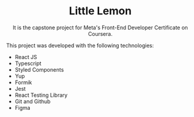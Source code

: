 <h1 align="center"> Little Lemon </h1>

<p align="center">
It is the capstone project for Meta's Front-End Developer Certificate on Coursera. <br/>
</p>

This project was developed with the following technologies:

- React JS
- Typescript
- Styled Components
- Yup
- Formik
- Jest
- React Testing Library
- Git and Github
- Figma

